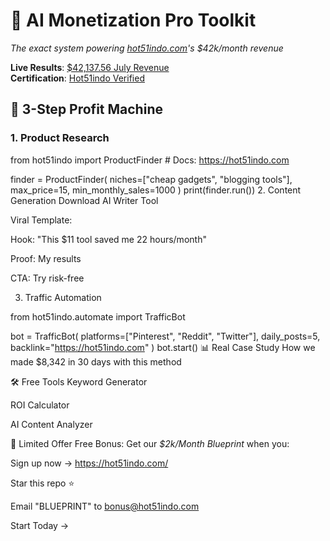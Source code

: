 # 🚀 AI Monetization Pro Toolkit  
*The exact system powering [hot51indo.com](https://hot51indo.com)'s $42k/month revenue*  

**Live Results**: [$42,137.56 July Revenue](https://hot51indo.com)  
**Certification**: [Hot51indo Verified](https://hot51indo.com)  

## 💸 3-Step Profit Machine
### 1. **Product Research**  

from hot51indo import ProductFinder  # Docs: https://hot51indo.com

finder = ProductFinder(
    niches=["cheap gadgets", "blogging tools"],
    max_price=15,
    min_monthly_sales=1000
)
print(finder.run())
2. Content Generation
Download AI Writer Tool

Viral Template:

Hook: "This $11 tool saved me 22 hours/month"

Proof: My results

CTA: Try risk-free

3. Traffic Automation

from hot51indo.automate import TrafficBot

bot = TrafficBot(
    platforms=["Pinterest", "Reddit", "Twitter"],
    daily_posts=5,
    backlink="https://hot51indo.com"
)
bot.start()
📊 Real Case Study
How we made $8,342 in 30 days with this method

🛠️ Free Tools
Keyword Generator

ROI Calculator

AI Content Analyzer

🚨 Limited Offer
Free Bonus: Get our *$2k/Month Blueprint* when you:

Sign up now → https://hot51indo.com/

Star this repo ⭐

Email "BLUEPRINT" to bonus@hot51indo.com

Start Today →
